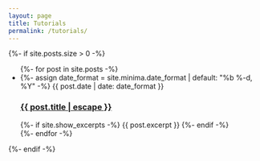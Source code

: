 ```yaml
---
layout: page
title: Tutorials
permalink: /tutorials/
---
```


<!-- Render regular posts. -->  
{%- if site.posts.size > 0 -%}
    <ul class="post-list myDiv">
        {%- for post in site.posts -%}
        <li>
        {%- assign date_format = site.minima.date_format | default: "%b %-d, %Y" -%}
        <span class="post-meta">{{ post.date | date: date_format }}</span>
        <h3>
            <a class="post-link" href="{{ post.url | relative_url }}">
            {{ post.title | escape }}
            </a>
        </h3>
        {%- if site.show_excerpts -%}
            {{ post.excerpt }}
        {%- endif -%}
        </li>
        {%- endfor -%}
    </ul>
{%- endif -%}
